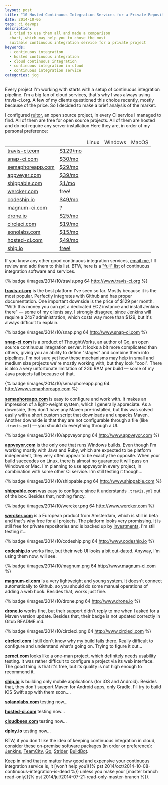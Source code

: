 ```yaml
---
layout: post
title: "10 Hosted Continuous Integration Services for a Private Repository"
date: 2014-10-05
tags: ci devops
description:
  I tried to use them all and made a comparison
  chart, which may help you to chose the most
  suitable continuous integration service for a private project
keywords:
  - continuous integration
  - hosted continuous integration
  - cloud continuous integration
  - continuous integration in cloud
  - continuous integration service
categories: jcg
---
```


Every project I'm working with starts with a setup of continuous
integration pipeline. I'm a big fan of cloud services,
that's why I was always using travis-ci.org. A few of
my clients questioned this choice recently, mostly because
of the price. So I decided to make a brief analysis of the market.

I configured [rultor](https://github.com/yegor256/rultor),
an open source project, in every CI service I managed to find.
All of them are free for open source projects.
All of them are hosted and do not require any server installation
Here they are, in order of my personal preference:

<table>
<thead>
<tr>
  <td></td><td></td>
  <td class="cnt">Linux</td>
  <td class="cnt">Windows</td>
  <td class="cnt">MacOS</td>
</tr>
</thead>
<tbody>
<tr><td><a href="http://www.travis-ci.org">travis-ci.com</a></td>
  <td class="rht"><a href="https://travis-ci.com/plans">$129/mo</a></td>
  <td class="cnt"><i class="icon-yes"></i></td>
  <td class="cnt"><i class="icon-no"></i></td>
  <td class="cnt"><i class="icon-yes"></i></td></tr>
<tr><td><a href="http://www.snap-ci.com">snap-ci.com</a></td>
  <td class="rht"><a href="https://snap-ci.com/plans">$30/mo</a></td>
  <td class="cnt"><i class="icon-yes"></i></td>
  <td class="cnt"><i class="icon-no"></i></td>
  <td class="cnt"><i class="icon-no"></i></td></tr>
<tr><td><a href="http://www.semaphoreapp.com">semaphoreapp.com</a></td>
  <td class="rht"><a href="https://semaphoreapp.com/pricing">$29/mo</a></td>
  <td class="cnt"><i class="icon-yes"></i></td>
  <td class="cnt"><i class="icon-no"></i></td>
  <td class="cnt"><i class="icon-no"></i></td></tr>
<tr><td><a href="http://www.appveyor.com">appveyer.com</a></td>
  <td class="rht"><a href="http://www.appveyor.com/pricing">$39/mo</a></td>
  <td class="cnt"><i class="icon-no"></i></td>
  <td class="cnt"><i class="icon-yes"></i></td>
  <td class="cnt"><i class="icon-no"></i></td></tr>
<tr><td><a href="http://www.shippable.com">shippable.com</a></td>
  <td class="rht"><a href="http://www.shippable.com/pricing.html">$1/mo</a></td>
  <td class="cnt"><i class="icon-yes"></i></td>
  <td class="cnt"><i class="icon-no"></i></td>
  <td class="cnt"><i class="icon-no"></i></td></tr>
<tr><td><a href="http://www.wercker.com">wercker.com</a></td>
  <td class="rht">free!</td>
  <td class="cnt"><i class="icon-yes"></i></td>
  <td class="cnt"><i class="icon-no"></i></td>
  <td class="cnt"><i class="icon-no"></i></td></tr>
<tr><td><a href="http://www.codeship.io">codeship.io</a></td>
  <td class="rht"><a href="https://codeship.io/pricing">$49/mo</a></td>
  <td class="cnt"><i class="icon-yes"></i></td>
  <td class="cnt"><i class="icon-no"></i></td>
  <td class="cnt"><i class="icon-no"></i></td></tr>
<tr><td><a href="http://www.magnum-ci.com">magnum-ci.com</a></td>
  <td class="rht">?</td>
  <td class="cnt"><i class="icon-yes"></i></td>
  <td class="cnt"><i class="icon-no"></i></td>
  <td class="cnt"><i class="icon-no"></i></td></tr>
<tr><td><a href="http://www.drone.io">drone.io</a></td>
  <td class="rht"><a href="https://drone.io/pricing">$25/mo</a></td>
  <td class="cnt"><i class="icon-yes"></i></td>
  <td class="cnt"><i class="icon-no"></i></td>
  <td class="cnt"><i class="icon-no"></i></td></tr>
<tr><td><a href="http://www.circleci.com">circleci.com</a></td>
  <td class="rht"><a href="https://circleci.com/pricing">$19/mo</a></td>
  <td class="cnt"><i class="icon-yes"></i></td>
  <td class="cnt"><i class="icon-no"></i></td>
  <td class="cnt"><i class="icon-no"></i></td></tr>
<tr><td><a href="http://ci.solanolabs.com">sonolabs.com</a></td>
  <td class="rht"><a href="https://www.solanolabs.com/#pricing">$15/mo</a></td>
  <td class="cnt"><i class="icon-yes"></i></td>
  <td class="cnt"><i class="icon-no"></i></td>
  <td class="cnt"><i class="icon-no"></i></td></tr>
<tr><td><a href="http://www.hosted-ci.com">hosted-ci.com</a></td>
  <td class="rht"><a href="https://hosted-ci.com/#plans">$49/mo</a></td>
  <td class="cnt"><i class="icon-no"></i></td>
  <td class="cnt"><i class="icon-no"></i></td>
  <td class="cnt"><i class="icon-yes"></i></td></tr>
<tr><td><a href="http://www.ship.io">ship.io</a></td>
  <td class="rht"><a href="https://ship.io/pricing">free!</a></td>
  <td class="cnt"><i class="icon-yes"></i></td>
  <td class="cnt"><i class="icon-no"></i></td>
  <td class="cnt"><i class="icon-yes"></i></td></tr>
</tbody>
</table>

<!--more-->

If you know any other good continuous integration services,
[email me](/about-me.html), I'll review and add them to this list.
BTW, here is a ["full" list](https://en.wikipedia.org/wiki/Comparison_of_continuous_integration_software)
of continuous integration software and services.

{% badge /images/2014/10/travis.png 64 http://www.travis-ci.org %}

[**travis-ci.org**](http://www.travis-ci.org) is
the best platform I've seen so far. Mostly because
it is the most popular. Perfectly integrates with
Github and has proper documentation. One important
downside is the price of $129 per month. "With this money
you can get a dedicated EC2 instance and install Jenkins there" &mdash;
some of my clients say. I strongly disagree, since Jenkins will
require a 24x7 administration, which costs way more than $129, but
it's always difficult to explain.

{% badge /images/2014/10/snap.png 64 http://www.snap-ci.com %}

[**snap-ci.com**](http://www.snap-ci.com) is a product of
ThoughtWorks, an author of [Go](http://www.go.cd/),
an open source continuous integration server. It looks a bit more
complicated than others, giving you an ability to define "stages"
and combine them into pipelines. I'm not sure yet how these mechanisms
may help in small and medium size projects we're mostly working with,
but they look "cool". There is also a very unfortunate limitation of
2Gb RAM per build &mdash; some of my Java projects fail because of that.

{% badge /images/2014/10/semaphoreapp.png 64 http://www.semaphoreapp.com %}

[**semaphoreapp.com**](http://www.semaphoreapp.com) is easy to
configure and work with. It makes an impression of a light-weight
system, which I generally appreciate. As a downside, they don't have
any Maven pre-installed, but this was solved easily with a short
custom script that downloads and unpacks Maven. Another downside is
that they are not configurable through a file (like `.travis.yml`) &mdash;
you should do everything through a UI.

{% badge /images/2014/10/appveyor.png 64 http://www.appveyor.com %}

[**appveyor.com**](http://www.appveyor.com) is the only one
that runs Windows builds. Even though I'm working mostly with
Java and Ruby, which are expected to be platform independent, they
very often appear to be exactly the opposite. When your build
succeedes on Linux, there is almost no guarantee it will pass on
Windows or Mac. I'm planning to use appveyor in every project,
in combination with some other CI service. I'm still testing it though...

{% badge /images/2014/10/shippable.png 64 http://www.shippable.com %}

[**shippable.com**](http://www.shippable.com) was easy to configure
since it understands `.travis.yml` out of the box. Besides that,
nothing fancy.

{% badge /images/2014/10/wercker.png 64 http://www.wercker.com %}

[**wercker.com**](http://www.wercker.com) is a European product
from Amsterdam, which is still in beta and that's why free
for all projects. The platform looks very promissing. It is still
free for private repositories and is backed up by
[investments](https://gigaom.com/2014/10/01/wercker-takes-in-2-4-million-to-help-developers-test-their-code-in-the-cloud/).
I'm still testing it...

{% badge /images/2014/10/codeship.png 64 http://www.codeship.io %}

[**codeship.io**](http://www.codeship.io) works fine, but their web UI
looks a bit out-dated. Anyway, I'm using them now, will see.

{% badge /images/2014/10/magnum.png 64 http://www.magnum-ci.com %}

[**magnum-ci.com**](http://www.magnum-ci.com) is a very lightweight
and young system. It doesn't connect automatically to Github,
so you should do some manual operations of adding a web hook.
Besides that, works just fine.

{% badge /images/2014/10/drone.png 64 http://www.drone.io %}

[**drone.io**](http://www.drone.io) works fine, but their support
didn't reply to me when I asked for a Maven version update. Besides
that, their badge is not updated correctly in Gitub README.md.

{% badge /images/2014/10/circleci.png 64 http://www.circleci.com %}

[**circleci.com**](http://www.circleci.com) I still don't know why my build
fails there. Really difficult to configure and understand
what's going on. Trying to figure it out...

[**zeroci.com**](http://www.zeroci.com) looks like a one-man project, which
definitely needs usability testing. It was rather difficult to configure
a project via its web interface. The good thing is that it's free, but its
quality is not high enough to recommend it.

[**ship.io**](http://www.ship.io) is building only mobile applications (for iOS and Android).
Besides that, they don't support Maven for Android apps, only Gradle.
I'll try to build iOS Swift app with them soon....

[**solanolabs.com**](http://www.solanolabs.com) testing now...

[**hosted-ci.com**](http://www.hosted-ci.com) testing now...

[**cloudbees.com**](http://www.cloudbees.com) testing now...

[**dploy.io**](http://dploy.io/) testing now...

BTW, if you don't like the idea of keeping continuous integration
in cloud, consider these on-premise software packages (in order or preference):
[Jenkins](http://jenkins-ci.org/),
[TeamCity](http://www.jetbrains.com/teamcity/),
[Go](http://www.thoughtworks.com/products/go-continuous-delivery),
[Strider](http://stridercd.com/),
[BuildBot](http://buildbot.net/).

Keep in mind that no matter how good and expensive your
continuous integration service is, it
[won't help you]({% pst 2014/oct/2014-10-08-continuous-integration-is-dead %})
unless you make your
[master branch read-only]({% pst 2014/jul/2014-07-21-read-only-master-branch %}).
